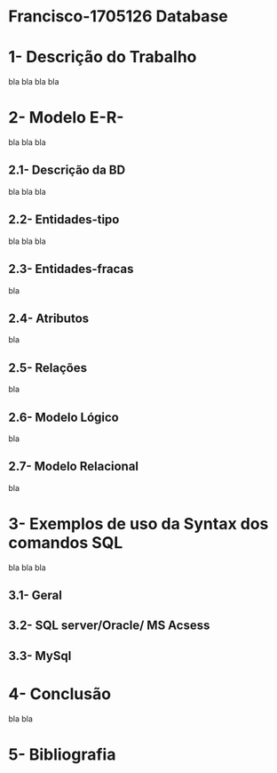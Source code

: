 # Francisco-1705126 Database
# 1- Descrição do Trabalho
bla bla bla bla
# 2- Modelo E-R-
bla bla bla
## 2.1- Descrição da BD
bla bla bla
## 2.2- Entidades-tipo
bla bla bla
## 2.3- Entidades-fracas
bla
## 2.4- Atributos
bla
## 2.5- Relações
bla
## 2.6- Modelo Lógico
bla
## 2.7- Modelo Relacional
bla
# 3- Exemplos de uso da Syntax dos comandos SQL
bla bla bla
## 3.1- Geral

## 3.2- SQL server/Oracle/ MS Acsess

## 3.3- MySql

# 4- Conclusão
bla bla 
# 5- Bibliografia

